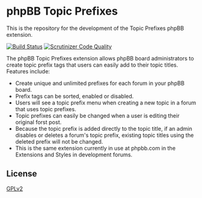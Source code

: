 # phpBB Topic Prefixes

This is the repository for the development of the Topic Prefixes phpBB extension.

[![Build Status](https://travis-ci.org/phpbb-extensions/topicprefixes.png)](https://travis-ci.org/phpbb-extensions/topicprefixes)
[![Scrutinizer Code Quality](https://scrutinizer-ci.com/g/phpbb-extensions/topicprefixes/badges/quality-score.png?b=master)](https://scrutinizer-ci.com/g/phpbb-extensions/topicprefixes/?branch=master)

The phpBB Topic Prefixes extension allows phpBB board administrators to create topic prefix tags that users can easily add to their topic titles. Features include:

- Create unique and unlimited prefixes for each forum in your phpBB board.
- Prefix tags can be sorted, enabled or disabled.
- Users will see a topic prefix menu when creating a new topic in a forum that uses topic prefixes.
- Topic prefixes can easily be changed when a user is editing their original forst post.
- Because the topic prefix is added directly to the topic title, if an admin disables or deletes a forum's topic prefix, existing topic titles using the deleted prefix will not be changed.
- This is the same extension currently in use at phpbb.com in the Extensions and Styles in development forums.

## License

[GPLv2](license.txt)
